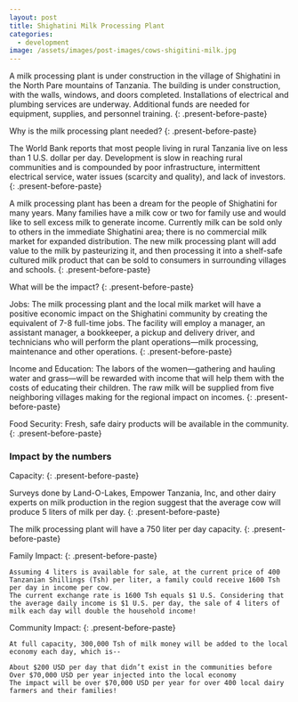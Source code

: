 ```yaml
---
layout: post
title: Shighatini Milk Processing Plant
categories:
  - development
image: /assets/images/post-images/cows-shigitini-milk.jpg
---
```


A milk processing plant is under construction in the village of Shighatini in the North Pare mountains of Tanzania. The building is under construction, with the walls, windows, and doors completed. Installations of electrical and plumbing services are underway. Additional funds are needed for equipment, supplies, and personnel training.
{: .present-before-paste}

Why is the milk processing plant needed?
{: .present-before-paste}

The World Bank reports that most people living in rural Tanzania live on less than 1 U.S. dollar per day. Development is slow in reaching rural communities and is compounded by poor infrastructure, intermittent electrical service, water issues (scarcity and quality), and lack of investors.
{: .present-before-paste}

A milk processing plant has been a dream for the people of Shighatini for many years. Many families have a milk cow or two for family use and would like to sell excess milk to generate income. Currently milk can be sold only to others in the immediate Shighatini area; there is no commercial milk market for expanded distribution. The new milk processing plant will add value to the milk by pasteurizing it, and then processing it into a shelf-safe cultured milk product that can be sold to consumers in surrounding villages and schools.
{: .present-before-paste}

What will be the impact?
{: .present-before-paste}

Jobs: The milk processing plant and the local milk market will have a positive economic impact on the Shighatini community by creating the equivalent of 7-8 full-time jobs. The facility will employ a manager, an assistant manager, a bookkeeper, a pickup and delivery driver, and technicians who will perform the plant operations—milk processing, maintenance and other operations.
{: .present-before-paste}

Income and Education: The labors of the women—gathering and hauling water and grass—will be rewarded with income that will help them with the costs of educating their children. The raw milk will be supplied from five neighboring villages making for the regional impact on incomes.
{: .present-before-paste}

Food Security: Fresh, safe dairy products will be available in the community.
{: .present-before-paste}

### Impact by the numbers

Capacity:
{: .present-before-paste}

Surveys done by Land-O-Lakes, Empower Tanzania, Inc, and other dairy experts on milk production in the region suggest that the average cow will produce 5 liters of milk per day.
{: .present-before-paste}

The milk processing plant will have a 750 liter per day capacity.
{: .present-before-paste}

Family Impact:
{: .present-before-paste}

```abap
Assuming 4 liters is available for sale, at the current price of 400 Tanzanian Shillings (Tsh) per liter, a family could receive 1600 Tsh per day in income per cow.
The current exchange rate is 1600 Tsh equals $1 U.S. Considering that the average daily income is $1 U.S. per day, the sale of 4 liters of milk each day will double the household income!
```

Community Impact:
{: .present-before-paste}

```
At full capacity, 300,000 Tsh of milk money will be added to the local economy each day, which is--

About $200 USD per day that didn’t exist in the communities before
Over $70,000 USD per year injected into the local economy
The impact will be over $70,000 USD per year for over 400 local dairy farmers and their families!
```